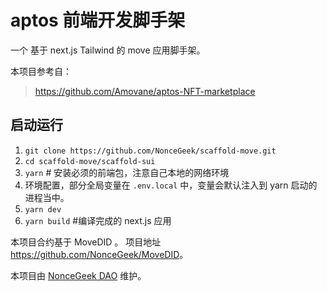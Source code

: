 # aptos 前端开发脚手架

一个 基于 next.js Tailwind 的 move 应用脚手架。

本项目参考自：

> https://github.com/Amovane/aptos-NFT-marketplace

## 启动运行

1. `git clone https://github.com/NonceGeek/scaffold-move.git`
2. `cd scaffold-move/scaffold-sui`
3. `yarn` # 安装必须的前端包，注意自己本地的网络环境
4. 环境配置，部分全局变量在 `.env.local` 中，变量会默认注入到 yarn 启动的进程当中。
5. `yarn dev`
6. `yarn build` #编译完成的 next.js 应用

本项目合约基于 MoveDID 。 项目地址 <https://github.com/NonceGeek/MoveDID>。

本项目由 [NonceGeek DAO](https://noncegeek.com/#/) 维护。
